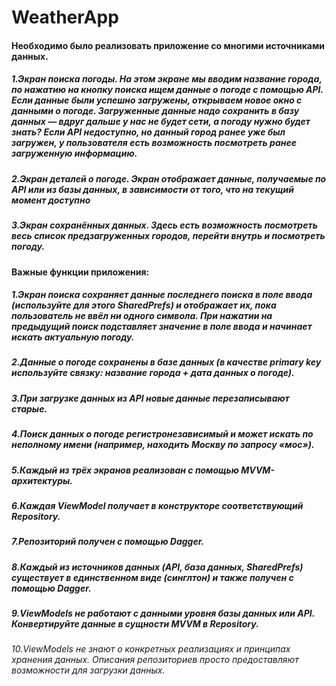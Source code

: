 # WeatherApp
#### Необходимо было реализовать приложение со многими источниками данных.
##### 1.Экран поиска погоды. На этом экране мы вводим название города, по нажатию на кнопку поиска ищем данные о погоде с помощью API. Если данные были успешно загружены, открываем новое окно с данными о погоде. Загруженные данные надо сохранить в базу данных — вдруг дальше у нас не будет сети, а погоду нужно будет знать? Если API недоступно, но данный город ранее уже был загружен, у пользователя есть возможность посмотреть ранее загруженную информацию.
##### 2.Экран деталей о погоде. Экран отображает данные, получаемые по API или из базы данных, в зависимости от того, что на текущий момент доступно
##### 3.Экран сохранённых данных. Здесь есть возможность посмотреть весь список предзагруженных городов, перейти внутрь и посмотреть погоду.
#### Важные функции приложения:
##### 1.Экран поиска сохраняет данные последнего поиска в поле ввода (используйте для этого SharedPrefs) и отображает их, пока пользователь не ввёл ни одного символа. При нажатии на предыдущий поиск подставляет значение в поле ввода и начинает искать актуальную погоду.
##### 2.Данные о погоде сохранены в базе данных (в качестве primary key используйте связку: название города + дата данных о погоде).
##### 3.При загрузке данных из API новые данные перезаписывают старые. 
##### 4.Поиск данных о погоде регистронезависимый и может искать по неполному имени (например, находить Москву по запросу «мос»).
##### 5.Каждый из трёх экранов реализован с помощью MVVM-архитектуры.
##### 6.Каждая ViewModel получает в конструкторе соответствующий Repository.
##### 7.Репозиторий получен с помощью Dagger.
##### 8.Каждый из источников данных (API, база данных, SharedPrefs) существует в единственном виде (синглтон) и также получен с помощью Dagger.
##### 9.ViewModels не работают с данными уровня базы данных или API. Конвертируйте данные в сущности MVVM в Repository.
###### 10.ViewModels не знают о конкретных реализациях и принципах хранения данных. Описания репозиториев просто предоставляют возможности для загрузки данных.